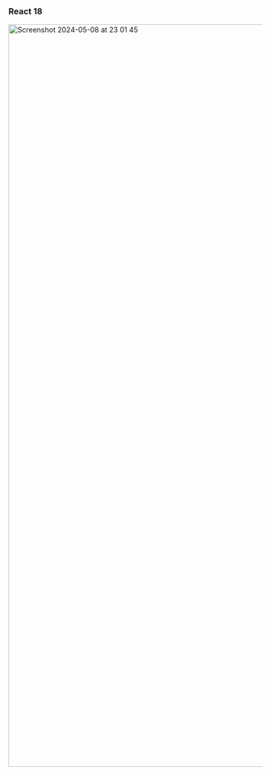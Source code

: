 ### React 18

<img width="1470" alt="Screenshot 2024-05-08 at 23 01 45" src="https://github.com/zisankarsatar/InvestmentCalculator/assets/48350459/9e1118de-e74f-40ed-8d16-db643779ecf0">
